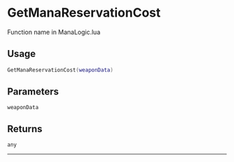 # GetManaReservationCost
Function name in ManaLogic.lua
## Usage
```lua
GetManaReservationCost(weaponData)
```
## Parameters
`weaponData`
## Returns
`any`

---